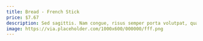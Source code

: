 ```yaml
---
title: Bread - French Stick
price: $7.67
description: Sed sagittis. Nam congue, risus semper porta volutpat, quam pede lobortis ligula, sit amet eleifend pede libero quis orci. Nullam molestie nibh in lectus.
image: https://via.placeholder.com/1000x600/000000/fff.png
---
```


